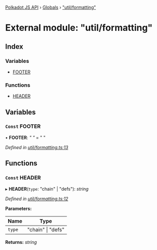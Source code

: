 [Polkadot JS API](../README.md) › [Globals](../globals.md) › ["util/formatting"](_util_formatting_.md)

# External module: "util/formatting"

## Index

### Variables

* [FOOTER](_util_formatting_.md#const-footer)

### Functions

* [HEADER](_util_formatting_.md#const-header)

## Variables

### `Const` FOOTER

• **FOOTER**: *"
"* = "
"

*Defined in [util/formatting.ts:13](https://github.com/polkadot-js/api/blob/60c982ed95/packages/typegen/src/util/formatting.ts#L13)*

## Functions

### `Const` HEADER

▸ **HEADER**(`type`: "chain" | "defs"): *string*

*Defined in [util/formatting.ts:12](https://github.com/polkadot-js/api/blob/60c982ed95/packages/typegen/src/util/formatting.ts#L12)*

**Parameters:**

Name | Type |
------ | ------ |
`type` | "chain" &#124; "defs" |

**Returns:** *string*
